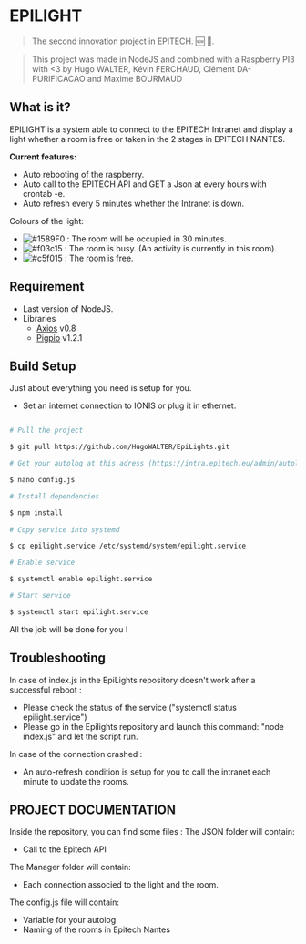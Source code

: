 # EPILIGHT 
> The second innovation project in EPITECH. 🆕 🎉.<br>

> This project was made in NodeJS and combined with a Raspberry PI3 with <3 by Hugo WALTER, Kévin FERCHAUD, Clément DA-PURIFICACAO and Maxime BOURMAUD
 
## What is it?

EPILIGHT is a system able to connect to the EPITECH Intranet and display a light whether a room is free or taken in the 2 stages in EPITECH NANTES.<br>
 
**Current features:**

- Auto rebooting of the raspberry.
- Auto call to the EPITECH API and GET a Json at every hours with crontab -e.
- Auto refresh every 5 minutes whether the Intranet is down.

Colours of the light:

- ![#1589F0](https://placehold.it/15/1589F0/000000?text=+) : The room will be occupied in 30 minutes.
- ![#f03c15](https://placehold.it/15/f03c15/000000?text=+) : The room is busy. (An activity is currently in this room).
- ![#c5f015](https://placehold.it/15/c5f015/000000?text=+) : The room is free.

## Requirement

* Last version of NodeJS.
* Libraries
	* [Axios](https://www.npmjs.com/package/axios) v0.8
	* [Pigpio](https://www.npmjs.com/package/pigpio) v1.2.1
 

## Build Setup

Just about everything you need is setup for you.

-	Set an internet connection to IONIS or plug it in ethernet.

``` bash

# Pull the project

$ git pull https://github.com/HugoWALTER/EpiLights.git

# Get your autolog at this adress (https://intra.epitech.eu/admin/autolog) and replace the token in "YOUR_AUTOLOG_HERE" var in config.js.

$ nano config.js

# Install dependencies

$ npm install
  
# Copy service into systemd

$ cp epilight.service /etc/systemd/system/epilight.service

# Enable service

$ systemctl enable epilight.service

# Start service

$ systemctl start epilight.service

```

All the job will be done for you !

## Troubleshooting 

In case of index.js in the EpiLights repository doesn't work after a successful reboot :
- Please check the status of the service ("systemctl status epilight.service")
- Please go in the Epilights repository and launch this command: "node index.js" and let the script run.

In case of the connection crashed :
- An auto-refresh condition is setup for you to call the intranet each minute to update the rooms.

## PROJECT DOCUMENTATION

Inside the repository, you can find some files :
The JSON folder will contain: 
- Call to the Epitech API

The Manager folder will contain:

- Each connection associed to the light and the room.

The config.js file will contain:

- Variable for your autolog
- Naming of the rooms in Epitech Nantes
